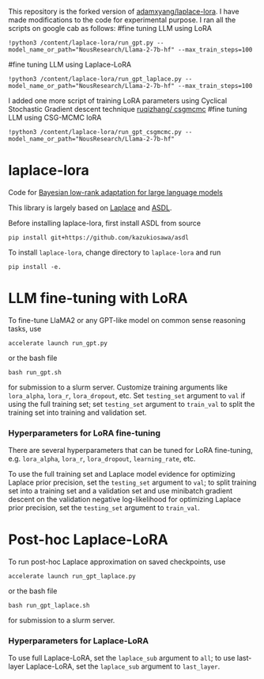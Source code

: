 This repository is the forked version of [adamxyang/laplace-lora](https://github.com/adamxyang/laplace-lora).
I have made modifications to the code for experimental purpose. 
I ran all the scripts on google cab as follows:
#fine tuning LLM using LoRA
```
!python3 /content/laplace-lora/run_gpt.py --model_name_or_path="NousResearch/Llama-2-7b-hf" --max_train_steps=100
```

#fine tuning LLM using Laplace-LoRA
```
!python3 /content/laplace-lora/run_gpt_laplace.py --model_name_or_path="NousResearch/Llama-2-7b-hf" --max_train_steps=100
```

I added one more script of training LoRA parameters using Cyclical Stochastic Gradient descent technique [ruqizhang/
csgmcmc](https://github.com/ruqizhang/csgmcmc.git)
#fine tuning LLM using CSG-MCMC loRA
```
!python3 /content/laplace-lora/run_gpt_csgmcmc.py --model_name_or_path="NousResearch/Llama-2-7b-hf"
```



# laplace-lora
Code for [Bayesian low-rank adaptation for large language models](https://arxiv.org/abs/2308.13111)

This library is largely based on [Laplace](https://github.com/aleximmer/Laplace) and [ASDL](https://github.com/kazukiosawa/asdl/tree/master).

Before installing laplace-lora, first install ASDL from source
```
pip install git+https://github.com/kazukiosawa/asdl
```

To install `laplace-lora`, change directory to `laplace-lora` and run 
```
pip install -e.
```

# LLM fine-tuning with LoRA
To fine-tune LlaMA2 or any GPT-like model on common sense reasoning tasks, use 
```
accelerate launch run_gpt.py
``` 
or the bash file 
```
bash run_gpt.sh
``` 
for submission to a slurm server. Customize training arguments like `lora_alpha`, `lora_r`, `lora_dropout`, etc. Set `testing_set` argument to `val` if using the full training set; set `testing_set` argument to `train_val` to split the training set into training and validation set.

### Hyperparameters for LoRA fine-tuning
There are several hyperparameters that can be tuned for LoRA fine-tuning, e.g. `lora_alpha`, `lora_r`, `lora_dropout`, `learning_rate`, etc.

To use the full training set and Laplace model evidence for optimizing Laplace prior precision, set  the `testing_set` argument to `val`; to split training set into a training set and a validation set and use minibatch gradient descent on the validation negative log-likelihood for optimizing Laplace prior precision, set the `testing_set` argument to `train_val`.

# Post-hoc Laplace-LoRA
To run post-hoc Laplace approximation on saved checkpoints, use 
``` 
accelerate launch run_gpt_laplace.py
``` 
or the bash file 
```
bash run_gpt_laplace.sh
``` 
for submission to a slurm server.

### Hyperparameters for Laplace-LoRA
To use full Laplace-LoRA, set the `laplace_sub` argument to `all`; to use last-layer Laplace-LoRA, set the `laplace_sub` argument to `last_layer`.
